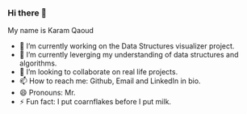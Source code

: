 ### Hi there 👋

My name is Karam Qaoud

- 🔭 I’m currently working on the Data Structures visualizer project.
- 🌱 I’m currently leverging my understanding of data structures and algorithms.
- 👯 I’m looking to collaborate on real life projects.
- 📫 How to reach me: Github, Email and LinkedIn in bio.
- 😄 Pronouns: Mr.
- ⚡ Fun fact: I put coarnflakes before I put milk.
